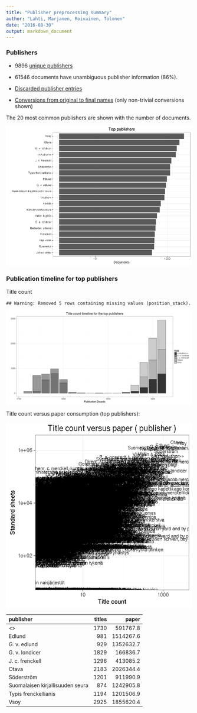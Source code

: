 ```yaml
---
title: "Publisher preprocessing summary"
author: "Lahti, Marjanen, Roivainen, Tolonen"
date: "2016-08-30"
output: markdown_document
---
```



### Publishers

 * 9896 [unique publishers](output.tables/publisher_accepted.csv)

 * 61546 documents have unambiguous publisher information (86%). 

 * [Discarded publisher entries](output.tables/publisher_discarded.csv)

 * [Conversions from original to final names](output.tables/publisher_conversion_nontrivial.csv) (only non-trivial conversions shown)


The 20 most common publishers are shown with the number of documents. 

![plot of chunk summarypublisher2](figure/summarypublisher2-1.png)

### Publication timeline for top publishers

Title count


```
## Warning: Removed 5 rows containing missing values (position_stack).
```

![plot of chunk summaryTop10pubtimeline](figure/summaryTop10pubtimeline-1.png)



Title count versus paper consumption (top publishers):

![plot of chunk publishertitlespapers](figure/publishertitlespapers-1.png)

|publisher                        | titles|     paper|
|:--------------------------------|------:|---------:|
|<<Author>>                       |   1730|  591767.8|
|Edlund                           |    981| 1514267.6|
|G. v. edlund                     |    929| 1352632.7|
|G. v. londicer                   |   1829|  166836.7|
|J. c. frenckell                  |   1296|  413085.2|
|Otava                            |   2183| 2026344.4|
|Söderström                       |   1201|  911990.9|
|Suomalaisen kirjallisuuden seura |    874| 1242905.8|
|Typis frenckellianis             |   1194| 1201506.9|
|Vsoy                             |   2925| 1855620.4|


